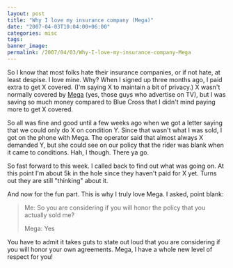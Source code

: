 ```yaml
---
layout: post
title: "Why I love my insurance company (Mega)"
date: "2007-04-03T10:04:00+06:00"
categories: misc 
tags: 
banner_image: 
permalink: /2007/04/03/Why-I-love-my-insurance-company-Mega
---
```


So I know that most folks hate their insurance companies, or if not hate, at least despise. I love mine. Why? When I signed up three months ago, I paid extra to get X covered. (I'm saying X to maintain a bit of privacy.) X wasn't normally covered by <a href="https://www.megainsurance.com/Default.aspx">Mega</a> (yes, those guys who advertise on TV), but I was saving so much money compared to Blue Cross that I didn't mind paying more to get X covered.

So all was fine and good until a few weeks ago when we got a letter saying that we could only do X on condition Y. Since that wasn't what I was sold, I got on the phone with Mega. The operator said that almost always X demanded Y, but she could see on our policy that the rider was blank when it came to conditions. Hah, I though. There ya go. 

So fast forward to this week. I called back to find out what was going on. At this point I'm about 5k in the hole since they haven't paid for X yet. Turns out they are still "thinking" about it.

And now for the fun part. This is why I truly love Mega. I asked, point blank:

<blockquote>
Me: So you are considering if you will honor the policy that you actually sold me?

Mega: Yes
</blockquote>

You have to admit it takes guts to state out loud that you are considering if you will honor your own agreements. Mega, I have a whole new level of respect for you!